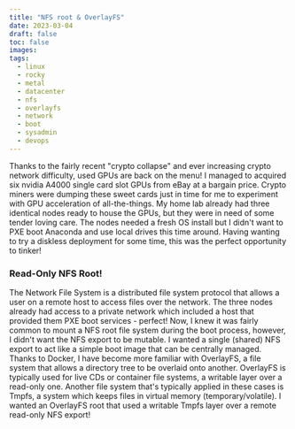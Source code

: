 ```yaml
---
title: "NFS root & OverlayFS"
date: 2023-03-04
draft: false
toc: false
images:
tags:
  - linux
  - rocky
  - metal
  - datacenter
  - nfs
  - overlayfs
  - network
  - boot
  - sysadmin
  - devops
---
```


Thanks to the fairly recent "crypto collapse" and ever increasing
crypto network difficulty, used GPUs are back on the menu! I managed
to acquired six nvidia A4000 single card slot GPUs from eBay at a
bargain price. Crypto miners were dumping these sweet cards just in
time for me to experiment with GPU acceleration of all-the-things. My
home lab already had three identical nodes ready to house the GPUs,
but they were in need of some tender loving care. The nodes needed a
fresh OS install but I didn't want to PXE boot Anaconda and use local
drives this time around. Having wanting to try a diskless deployment
for some time, this was the perfect opportunity to tinker!

### Read-Only NFS Root!

The Network File System is a distributed file system protocol that
allows a user on a remote host to access files over the network. The
three nodes already had access to a private network which included a
host that provided them PXE boot services - perfect! Now, I knew it
was fairly common to mount a NFS root file system during the boot
process, however, I didn't want the NFS export to be mutable. I wanted
a single (shared) NFS export to act like a simple boot image that can
be centrally managed. Thanks to Docker, I have become more familiar
with OverlayFS, a file system that allows a directory tree to be
overlaid onto another. OverlayFS is typically used for live CDs or
container file systems, a writable layer over a read-only one. Another
file system that's typically applied in these cases is Tmpfs, a system
which keeps files in virtual memory (temporary/volatile). I wanted an
OverlayFS root that used a writable Tmpfs layer over a remote
read-only NFS export!
